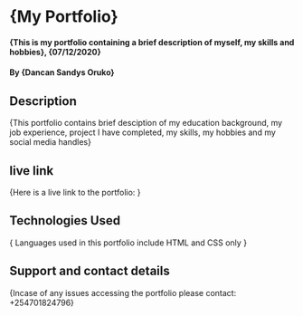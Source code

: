# {My Portfolio}
#### {This is my portfolio containing a brief description of myself, my skills and hobbies}, {07/12/2020}
#### By **{Dancan Sandys Oruko}**
## Description
{This portfolio contains brief desciption of my education background, my job experience, project I have completed, my skills, my hobbies and my social media handles}
## live link
{Here is a live link to the portfolio: }
## Technologies Used
{
    Languages used in this portfolio include HTML and CSS only
}
## Support and contact details
{Incase of any issues accessing the portfolio please contact: +254701824796}
